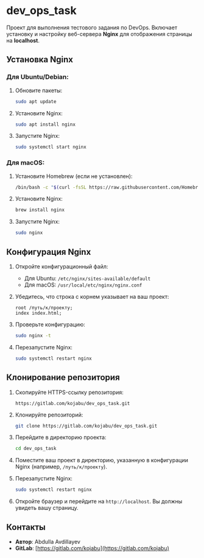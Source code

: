 


# dev_ops_task

Проект для выполнения тестового задания по DevOps. Включает установку и настройку веб-сервера **Nginx** для отображения страницы на **localhost**.

## Установка Nginx

### Для Ubuntu/Debian:
1. Обновите пакеты:
   ```bash
   sudo apt update
   ```
2. Установите Nginx:
   ```bash
   sudo apt install nginx
   ```
3. Запустите Nginx:
   ```bash
   sudo systemctl start nginx
   ```

### Для macOS:
1. Установите Homebrew (если не установлен):
   ```bash
   /bin/bash -c "$(curl -fsSL https://raw.githubusercontent.com/Homebrew/install/HEAD/install.sh)"
   ```
2. Установите Nginx:
   ```bash
   brew install nginx
   ```
3. Запустите Nginx:
   ```bash
   sudo nginx
   ```

## Конфигурация Nginx

1. Откройте конфигурационный файл:
   - Для Ubuntu: `/etc/nginx/sites-available/default`
   - Для macOS: `/usr/local/etc/nginx/nginx.conf`

2. Убедитесь, что строка с корнем указывает на ваш проект:
   ```nginx
   root /путь/к/проекту;
   index index.html;
   ```

3. Проверьте конфигурацию:
   ```bash
   sudo nginx -t
   ```

4. Перезапустите Nginx:
   ```bash
   sudo systemctl restart nginx
   ```

## Клонирование репозитория

1. Скопируйте HTTPS-ссылку репозитория:
   ```
   https://gitlab.com/kojabu/dev_ops_task.git
   ```

2. Клонируйте репозиторий:
   ```bash
   git clone https://gitlab.com/kojabu/dev_ops_task.git
   ```

3. Перейдите в директорию проекта:
   ```bash
   cd dev_ops_task
   ```

4. Поместите ваш проект в директорию, указанную в конфигурации Nginx (например, `/путь/к/проекту`).

5. Перезапустите Nginx:
   ```bash
   sudo systemctl restart nginx
   ```

6. Откройте браузер и перейдите на `http://localhost`. Вы должны увидеть вашу страницу.

## Контакты

- **Автор**: Abdulla Avdillayev
- **GitLab**: [https://gitlab.com/kojabu](https://gitlab.com/kojabu)
```




